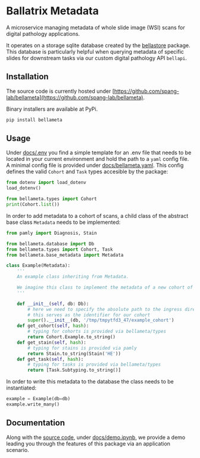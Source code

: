 # Ballatrix Metadata

A microservice managing metadata of whole slide image (WSI) scans for digital pathology applications.

It operates on a storage sqlite database created by the [bellastore](https://github.com/spang-lab/bellastore) package.\
This database is particularly helpful when querying metadata of specific slides for downstream tasks
via our custom digital pathology API `bellapi`.

## Installation

The source code is currently hosted under [https://github.com/spang-lab/bellameta](https://github.com/spang-lab/bellameta).

Binary installers are available at PyPi.

```sh
pip install bellameta
```

## Usage

Under [docs/.env](docs/.env) you find a simple template for an .env file that needs to be located in your current environment and hold
the path to a `yaml` config file. A minimal config file is provided under [docs/bellameta.yaml](docs/bellameta.yaml).
This config defines the valid `Cohort` and `Task` types accesible by the package:

```python
from dotenv import load_dotenv
load_dotenv()

from bellameta.types import Cohort
print(Cohort.list())
```


In order to add metadata to a cohort of scans, a child class of the abstract base class `Metadata` needs to be implemented:

```python
from pamly import Diagnosis, Stain

from bellameta.database import Db
from bellameta.types import Cohort, Task
from bellameta.base_metadata import Metadata

class Example(Metadata):
    '''
    An example class inheriting from Metadata.

    We imagine this class to implement the metadata of a new cohort of scans that just arrived from the clinic.
    '''

    def __init__(self, db: Db):
        # here we need to specify the absolute path to the ingress directory as given in the ingress table
        # this serves as the identifier for our cohort
        super().__init__(db, '/tmp/tmpytfd3_47/example_cohort')
    def get_cohort(self, hash):
        # typing for cohorts is provided via bellameta/types
        return Cohort.Example.to_string()
    def get_stain(self, hash):
        # typing for stains is provided via pamly
        return Stain.to_string(Stain('HE'))
    def get_task(self, hash):
        # typing for tasks is provided via bellameta/types
        return [Task.Subtyping.to_string()]
```

In order to write this metadata to the database the class needs to be instantiated:

```python
example = Example(db=db)
example.write_many()
```

## Documentation

Along with the [source code](https://github.com/spang-lab/bellameta), under [docs/demo.ipynb](docs/demo.ipynb), we provide a demo leading you through the features of this package via an application scenario.



